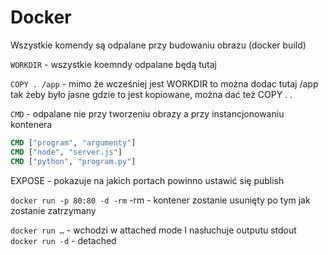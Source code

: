 # Docker

Wszystkie komendy są odpalane przy budowaniu obrazu (docker build)

`WORKDIR`  - wszystkie koemndy odpalane będą tutaj

`COPY . /app` - mimo że wcześniej jest WORKDIR to można dodac tutaj /app tak żeby było jasne gdzie to jest kopiowane, można dać też COPY . .

`CMD` - odpalane nie przy tworzeniu obrazy a przy instancjonowaniu kontenera
```dockerfile
CMD ["program", "argumenty"]
CMD ["node", "server.js"]
CMD ["python", "program.py"]
```

EXPOSE - pokazuje na jakich portach powinno ustawić się publish



`docker run -p 80:80 -d -rm`
-rm - kontener zostanie usunięty po tym jak zostanie zatrzymany


`docker run …` - wchodzi w attached mode I nasłuchuje outputu stdout
`docker run -d` - detached
